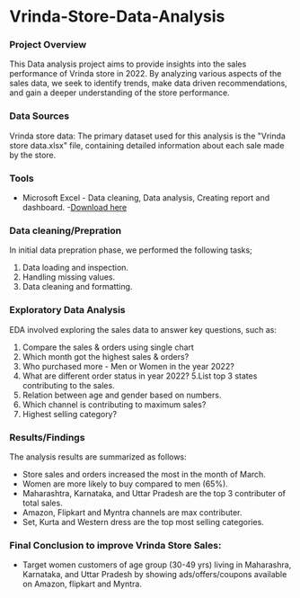 # Vrinda-Store-Data-Analysis

### Project Overview

This Data analysis project aims to provide insights into the sales performance of Vrinda store in 2022. By analyzing various aspects of the sales data, we seek to identify trends, make data driven recommendations, and gain a deeper understanding of the store performance.

### Data Sources


Vrinda store data:  The primary dataset used for this analysis is the "Vrinda store data.xlsx" file, containing detailed information about each sale made by the store.


### Tools


- Microsoft Excel - Data cleaning, Data analysis, Creating report and dashboard.
   -[Download here](www.microsoft.com)


### Data cleaning/Prepration


In initial data prepration phase, we performed the following tasks;
1. Data loading and inspection.
2. Handling missing values.
3. Data cleaning and formatting.


### Exploratory Data Analysis


EDA involved exploring the sales data to answer key questions, such as:


1. Compare the sales & orders using single chart
2. Which month got the highest sales & orders?
3. Who purchased more - Men or Women in the year 2022?
4. What are different order status in year 2022?
5.List top 3 states contributing to the sales.
6. Relation between age and gender based on numbers.
7. Which channel is contributing to maximum sales?
8. Highest selling category?


### Results/Findings


The analysis results are summarized as follows:

- Store sales and orders increased the most in the month of March.
- Women are more likely to buy compared to men (65%).
- Maharashtra, Karnataka, and Uttar Pradesh are the top 3 contributer of total sales.
- Amazon, Flipkart and Myntra channels are max contributer.
- Set, Kurta and Western dress are the top most selling categories.

### Final Conclusion to improve Vrinda Store Sales:
- Target women customers of age group (30-49 yrs) living in Maharashra, Karnataka, and Uttar Pradesh by showing ads/offers/coupons available on Amazon, flipkart and Myntra. 

